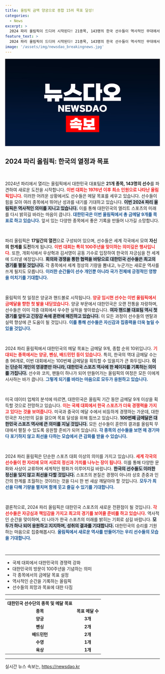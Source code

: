 ```yaml
---
title: 올림픽 금맥 양궁으로 종합 15위 목표 달성!
categories:
  - News
excerpt: >
  2024 파리 올림픽이 드디어 시작된다! 21종목, 143명의 한국 선수들이 역사적인 무대에서 금메달을 겨냥한다. 우상혁과 김서영이 개회식 기수로 나서는 가운데, 사상 첫 금메달 100개에 도전하는 한국의 열정이 불타오르고 있다!
feature_text: >
  2024 파리 올림픽이 드디어 시작된다! 21종목, 143명의 한국 선수들이 역사적인 무대에서 금메달을 겨냥한다. 우상혁과 김서영이 개회식 기수로 나서는 가운데, 사상 첫 금메달 100개에 도전하는 한국의 열정이 불타오르고 있다!
image: '/assets/img/newsdao_breakingnews.jpg'
---
```


<p><img src="/assets/img/newsdao_breakingnews.jpg" alt="flaretime 속보" /></p>

<h2 data-ke-size="size26">2024 파리 올림픽: 한국의 열정과 목표</h2>

<p data-ke-size="size16">&nbsp;</p>  

<p>2024년 파리에서 열리는 올림픽에서 대한민국 대표팀은 <strong>21개 종목, 143명의 선수</strong>를 파견하여 새로운 도전을 시작합니다. <b><span style="color: #ee2323;">이번 대회는 1976년 이후 최소 인원으로 나타난 올림픽입니다.</span></b> 이러한 어려운 상황에서도 선수들은 메달 목표를 세우고 있습니다. 선수들이 힘을 모아 여러 종목에서 뛰어난 성과를 내기를 기대하고 있습니다. <b><span style="background-color: #21538527;">이번 2024 파리 올림픽은 역사적인 의미를 지니고 있습니다.</span></b> 이를 통해 대한민국의 엘리트 스포츠의 미래를 다시 밝히길 바라는 마음이 큽니다. <b><span style="color: #1a5490;">대한민국은 이번 올림픽에서 총 금메달 9개를 목표로 하고 있습니다.</span></b> 앞서 있는 다양한 종목에서 좋은 기록을 만들어 나가길 소망합니다.</p>

<p data-ke-size="size16">&nbsp;</p>  

<p>파리 올림픽은 <strong>17일간의 열전</strong>으로 구성되어 있으며, 선수들은 세계 각국에서 모여 <strong>자신의 한계를 도전</strong>하게 됩니다. <b><span style="color: #ee2323;">이번 대회는 특히 100주년을 맞이하는 의미깊은 행사입니다.</span></b> 또한, 개회식에서 우상혁과 김서영이 공동 기수로 입장하여 한국의 자긍심을 전 세계에 드러낼 예정입니다. <b><span style="background-color: #21538527;">회의와 경쟁을 통한 협력을 바탕으로 대한민국 선수들은 최고의 경기를 펼칠 것입니다.</span></b> 각 종목에서 세계 정상의 기량을 뽐내고, 누군가는 새로운 역사를 쓰게 될지도 모릅니다. <b><span style="color: #1a5490;">이러한 순간들이 선수 개인뿐 아니라 국가 전체에 긍정적인 영향을 미치기를 기대합니다.</span></b> </p>

<p data-ke-size="size16">&nbsp;</p>  

<p>올림픽의 첫 일정은 양궁과 핸드볼로 시작됩니다. <b><span style="color: #ee2323;">양궁 임시현 선수는 이번 올림픽에서 금메달을 향한 첫 발을 내딛었습니다.</span></b> 양궁 부문에서 대한민국은 오랜 전통을 자랑하며, 선수들은 이미 각종 대회에서 우수한 실적을 쌓아왔습니다. <b><span style="background-color: #21538527;">여자 핸드볼 대표팀 역시 첫 경기를 앞두고 긴장감 속에 훈련에 매진하고 있습니다.</span></b> 이 모든 과정이 선수들의 멘탈과 실력 향상에 큰 도움이 될 것입니다. <b><span style="color: #1a5490;">이를 통해 선수들은 자신감과 집중력을 더욱 높일 수 있을 것입니다.</span></b></p>

<p data-ke-size="size16">&nbsp;</p>  

<p>2024 파리 올림픽에서 대한민국의 메달 목표는 금메달 9개, 종합 순위 10위입니다. <b><span style="color: #ee2323;">기대되는 종목에서는 양궁, 펜싱, 배드민턴 등이 있습니다.</span></b> 특히, 한국의 역대 금메달 수는 총 96개로, 이번 대회에서는 100번째 금메달을 획득할 수 있을지가 큰 화두입니다. <b><span style="background-color: #21538527;">이는 단순히 개인의 영광뿐만 아니라, 대한민국 스포츠 역사에 한 페이지를 기록하는 의미를 가집니다.</span></b> 선수와 코치, 팬들이 하나가 되어 만들어가는 올림픽의 여정은 모든 이에게 시사하는 바가 큽니다. <b><span style="color: #1a5490;">그렇게 되기를 바라는 마음으로 모두가 응원하고 있습니다.</span></b> </p>

<p data-ke-size="size16">&nbsp;</p>  

<p>미국 데이터 업체의 분석에 따르면, 대한민국은 올림픽 기간 동안 금메달 9개 이상을 획득할 것으로 전망하고 있습니다. <b><span style="color: #ee2323;">이는 국제 대회에서 한국 스포츠가 더욱 경쟁력을 가지고 있다는 것을 보여줍니다.</span></b> 미국과 중국이 메달 수에서 비등하게 경쟁하는 가운데, 대한민국은 자신만의 길을 걸으며 목표 달성을 위해 힘쓰고 있습니다. <b><span style="background-color: #21538527;">100번째 금메달은 대한민국 스포츠 역사에 큰 의미를 지닐 것입니다.</span></b> 모든 선수들이 훈련의 결과를 올림픽 무대에서 펼칠 수 있도록 응원할 준비가 되어 있습니다. <b><span style="color: #1a5490;">각 종목의 선수들을 보면 매 경기마다 포기하지 않고 최선을 다하는 모습에서 큰 감화를 받을 수 있습니다.</span></b> </p>

<p data-ke-size="size16">&nbsp;</p>  

<p>2024 파리 올림픽은 단순한 스포츠 대회 이상의 의미를 가지고 있습니다. <b><span style="color: #ee2323;">세계 각국의 선수들이 한 자리에 모여 서로의 정신과 가치를 나누는 장이 됩니다.</span></b> 이를 통해 다양한 문화와 사상이 교류하며 세계적인 평화가 이루어지길 바랍니다. <b><span style="background-color: #21538527;">한국의 선수들도 이러한 정신을 잊지 않고 최선을 다할 것입니다.</span></b> 스포츠의 본질은 경쟁이 아니라 상호 존중과 인간의 한계를 초월하는 것이라는 것을 다시 한 번 새삼 깨달아야 할 것입니다. <b><span style="color: #1a5490;">모두가 최선을 다해 기량을 펼치며 함께 웃고 즐길 수 있기를 기대합니다.</span></b> </p>

<p data-ke-size="size16">&nbsp;</p>  

<p>결론적으로, 2024 파리 올림픽은 대한민국 스포츠의 새로운 전환점이 될 것입니다. <b><span style="color: #ee2323;">각 선수들은 자긍심과 책임감을 가지고 최고의 경기를 보여줄 준비를 하고 있습니다.</span></b> 역사적인 순간을 맞이하며, 더 나아가 한국 스포츠의 미래를 밝히는 기회로 삼길 바랍니다. <b><span style="background-color: #21538527;">모두가 하나 되어 응원하고 지지하며, 성취의 결과를 기대합니다.</span></b> 대한민국의 승리를 기원하는 마음으로 집중해봅시다. <b><span style="color: #1a5490;">올림픽에서 새로운 역사를 만들어가는 우리 선수들의 모습을 기대합니다.</span></b> </p>

<p data-ke-size="size16">&nbsp;</p>  

<hr>  

<ul>  
<li>국제 대회에서 대한민국의 경쟁력 강화</li>  
<li>대한민국의 방문이 100주년을 기념하는 의미</li>  
<li>각 종목에서의 금메달 목표 설정</li>  
<li>역사적인 순간을 기록하는 올림픽</li>  
<li>선수들의 희망과 목표에 대한 다짐</li>  
</ul>  

<hr>  

<table>  
<tr>  
<td style="text-align: center; height: 17px;"><b>대한민국 선수단의 종목 및 메달 목표</b></td>  
</tr>  
<tr>  
<td style="text-align: center; height: 17px;"><b>종목</b></td>  
<td style="text-align: center; height: 17px;"><b>목표 메달 수</b></td>  
</tr>  
<tr>  
<td style="text-align: center; height: 17px;"><b>양궁</b></td>  
<td style="text-align: center; height: 17px;"><b>3개</b></td>  
</tr>  
<tr>  
<td style="text-align: center; height: 17px;"><b>펜싱</b></td>  
<td style="text-align: center; height: 17px;"><b>2개</b></td>  
</tr>  
<tr>  
<td style="text-align: center; height: 17px;"><b>배드민턴</b></td>  
<td style="text-align: center; height: 17px;"><b>2개</b></td>  
</tr>  
<tr>  
<td style="text-align: center; height: 17px;"><b>수영</b></td>  
<td style="text-align: center; height: 17px;"><b>1개</b></td>  
</tr>  
<tr>  
<td style="text-align: center; height: 17px;"><b>육상</b></td>  
<td style="text-align: center; height: 17px;"><b>1개</b></td>  
</tr>  
</table>  

<hr>  
실시간 뉴스 속보는, <a href="https://newsdao.kr" rel="dofollow">https://newsdao.kr</a>


